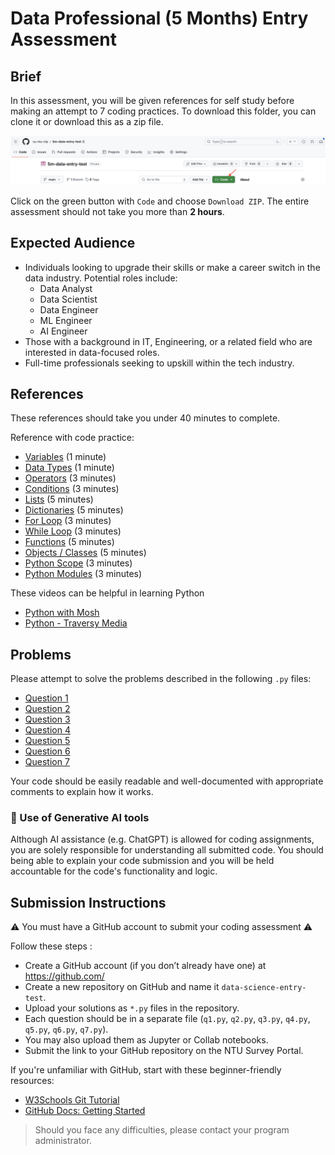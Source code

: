 # Data Professional (5 Months) Entry Assessment

## Brief

In this assessment, you will be given references for self study before making an attempt to 7 coding practices. To download this folder, you can clone it or download this as a zip file.

![Screenshot](/assets/screenshot-code.png)

Click on the green button with `Code` and choose `Download ZIP`. The entire assessment should not take you more than **2 hours**.

## Expected Audience

- Individuals looking to upgrade their skills or make a career switch in the data industry. Potential roles include:
  - Data Analyst
  - Data Scientist
  - Data Engineer
  - ML Engineer
  - AI Engineer
- Those with a background in IT, Engineering, or a related field who are interested in data-focused roles.
- Full-time professionals seeking to upskill within the tech industry.

## References

These references should take you under 40 minutes to complete.

Reference with code practice:

- [Variables](https://www.w3schools.com/python/gloss_python_variable_names.asp) (1 minute)
- [Data Types](https://www.w3schools.com/python/python_datatypes.asp) (1 minute)
- [Operators](https://www.w3schools.com/python/python_operators.asp) (3 minutes)
- [Conditions](https://www.w3schools.com/python/python_conditions.asp) (3 minutes)
- [Lists](https://www.w3schools.com/python/python_lists.asp) (5 minutes)
- [Dictionaries](https://www.w3schools.com/python/python_dictionaries.asp) (5 minutes)
- [For Loop](https://www.w3schools.com/python/python_for_loops.asp) (3 minutes)
- [While Loop](https://www.w3schools.com/python/python_while_loops.asp) (3 minutes)
- [Functions](https://www.w3schools.com/python/python_functions.asp) (5 minutes)
- [Objects / Classes](https://www.w3schools.com/python/python_classes.asp) (5 minutes)
- [Python Scope](https://www.w3schools.com/python/python_scope.asp) (3 minutes)
- [Python Modules](https://www.w3schools.com/python/python_modules.asp) (3 minutes)

These videos can be helpful in learning Python

- [Python with Mosh](https://youtu.be/kqtD5dpn9C8)
- [Python - Traversy Media](https://youtu.be/JJmcL1N2KQs)

## Problems

Please attempt to solve the problems described in the following `.py` files:

- [Question 1](./src/q1.py)
- [Question 2](./src/q2.py)
- [Question 3](./src/q3.py)
- [Question 4](./src/q4.py)
- [Question 5](./src/q5.py)
- [Question 6](./src/q6.py)
- [Question 7](./src/q7.py)

Your code should be easily readable and well-documented with appropriate comments
to explain how it works. 

### 📝 Use of Generative AI tools ###

Although AI assistance (e.g. ChatGPT) is allowed for coding assignments, you are solely 
responsible for understanding all submitted code. You should being able to explain your
code submission and you will be held accountable for the code's functionality and logic.

## Submission Instructions

⚠️ You must have a GitHub account to submit your coding assessment ⚠️

Follow these steps :

- Create a GitHub account (if you don’t already have one) at https://github.com/
- Create a new repository on GitHub and name it `data-science-entry-test`.
- Upload your solutions as `*.py` files in the repository.
- Each question should be in a separate file (`q1.py`, `q2.py`, `q3.py`, `q4.py`, `q5.py`, `q6.py`, `q7.py`).
- You may also upload them as Jupyter or Collab notebooks.
- Submit the link to your GitHub repository on the NTU Survey Portal.

If you're unfamiliar with GitHub, start with these beginner-friendly resources:

- [W3Schools Git Tutorial](https://www.w3schools.com/git/)
- [GitHub Docs: Getting Started](https://docs.github.com/en/get-started)


> Should you face any difficulties, please contact your program administrator.
